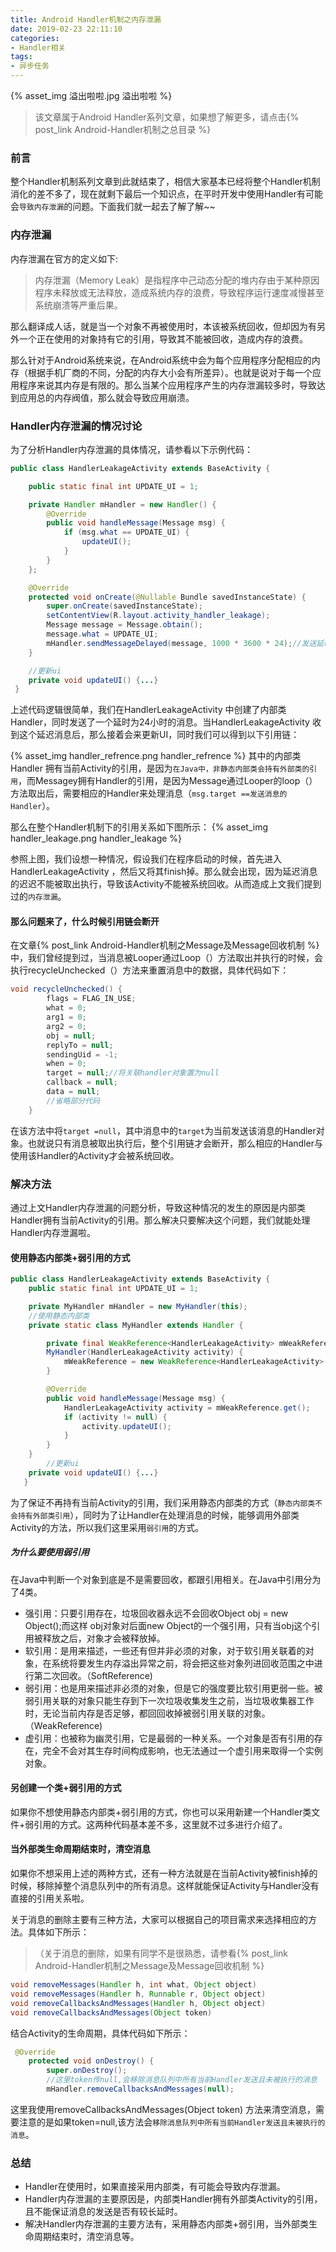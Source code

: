 ```yaml
---
title: Android Handler机制之内存泄漏
date: 2019-02-23 22:11:10
categories:
- Handler相关
tags: 
- 异步任务
---
```


{% asset_img 溢出啦啦.jpg 溢出啦啦 %}

>该文章属于Android Handler系列文章，如果想了解更多，请点击{% post_link Android-Handler机制之总目录 %}

### 前言

整个Handler机制系列文章到此就结束了，相信大家基本已经将整个Handler机制消化的差不多了，现在就剩下最后一个知识点，在平时开发中使用Handler有可能会`导致内存泄漏`的问题。下面我们就一起去了解了解~~

### 内存泄漏

内存泄漏在官方的定义如下:
>内存泄漏（Memory Leak）是指程序中己动态分配的堆内存由于某种原因程序未释放或无法释放，造成系统内存的浪费，导致程序运行速度减慢甚至系统崩溃等严重后果。

那么翻译成人话，就是当一个对象不再被使用时，本该被系统回收，但却因为有另外一个正在使用的对象持有它的引用，导致其不能被回收，造成内存的浪费。

那么针对于Android系统来说，在Android系统中会为每个应用程序分配相应的内存（根据手机厂商的不同，分配的内存大小会有所差异）。也就是说对于每一个应用程序来说其内存是有限的。那么当某个应用程序产生的内存泄漏较多时，导致达到应用总的内存阀值，那么就会导致应用崩溃。

### Handler内存泄漏的情况讨论

为了分析Handler内存泄漏的具体情况，请参看以下示例代码：

```java
public class HandlerLeakageActivity extends BaseActivity {

    public static final int UPDATE_UI = 1;

    private Handler mHandler = new Handler() {
        @Override
        public void handleMessage(Message msg) {
            if (msg.what == UPDATE_UI) {
                updateUI();
            }
        }
    };

    @Override
    protected void onCreate(@Nullable Bundle savedInstanceState) {
        super.onCreate(savedInstanceState);
        setContentView(R.layout.activity_handler_leakage);
        Message message = Message.obtain();
        message.what = UPDATE_UI;
        mHandler.sendMessageDelayed(message, 1000 * 3600 * 24);//发送延时24小时消息
    }

    //更新ui
    private void updateUI() {...}
 }
```

上述代码逻辑很简单，我们在HandlerLeakageActivity 中创建了内部类Handler，同时发送了一个延时为24小时的消息。当HandlerLeakageActivity 收到这个延迟消息后，那么接着会来更新UI，同时我们可以得到以下引用链：

{% asset_img handler_refrence.png handler_refrence %}
其中的内部类Handler 拥有当前Activity的引用，是因为`在Java中，非静态内部类会持有外部类的引用`，而Messagey拥有Handler的引用，是因为Message通过Looper的loop（）方法取出后，需要相应的Handler来处理消息（`msg.target ==发送消息的Handler`）。

那么在整个Handler机制下的引用关系如下图所示：
{% asset_img handler_leakage.png handler_leakage %}

参照上图，我们设想一种情况，假设我们在程序启动的时候，首先进入HandlerLeakageActivity ，然后又将其finish掉。那么就会出现，因为延迟消息的迟迟不能被取出执行，导致该Activity不能被系统回收。从而造成上文我们提到过的`内存泄漏`。

#### 那么问题来了，什么时候引用链会断开

在文章{% post_link Android-Handler机制之Message及Message回收机制 %}
中，我们曾经提到过，当消息被Looper通过Loop（）方法取出并执行的时候，会执行recycleUnchecked（）方法来重置消息中的数据，具体代码如下：

```java
void recycleUnchecked() {
        flags = FLAG_IN_USE;
        what = 0;
        arg1 = 0;
        arg2 = 0;
        obj = null;
        replyTo = null;
        sendingUid = -1;
        when = 0;
        target = null;//将关联handler对象置为null
        callback = null;
        data = null;
        //省略部分代码
    }
```

在该方法中将`target =null`，其中消息中的`target`为当前发送该消息的Handler对象。也就说只有消息被取出执行后，整个引用链才会断开，那么相应的Handler与使用该Handler的Activity才会被系统回收。

### 解决方法

通过上文Handler内存泄漏的问题分析，导致这种情况的发生的原因是内部类Handler拥有当前Activity的引用。那么解决只要解决这个问题，我们就能处理Handler内存泄漏啦。

#### 使用静态内部类+弱引用的方式

```java
public class HandlerLeakageActivity extends BaseActivity {
    public static final int UPDATE_UI = 1;

    private MyHandler mHandler = new MyHandler(this);
    //使用静态内部类
    private static class MyHandler extends Handler {

        private final WeakReference<HandlerLeakageActivity> mWeakReference;
        MyHandler(HandlerLeakageActivity activity) {
            mWeakReference = new WeakReference<HandlerLeakageActivity>(activity);
        }

        @Override
        public void handleMessage(Message msg) {
            HandlerLeakageActivity activity = mWeakReference.get();
            if (activity != null) {
                activity.updateUI();
            }
        }
    }
        //更新ui
    private void updateUI() {...}
   }
```

为了保证不再持有当前Activity的引用，我们采用静态内部类的方式（`静态内部类不会持有外部类引用`），同时为了让Handler在处理消息的时候，能够调用外部类Activity的方法，所以我们这里采用`弱引用`的方式。

##### 为什么要使用弱引用

在Java中判断一个对象到底是不是需要回收，都跟引用相关。在Java中引用分为了4类。

- 强引用：只要引用存在，垃圾回收器永远不会回收Object obj = new Object();而这样 obj对象对后面new Object的一个强引用，只有当obj这个引用被释放之后，对象才会被释放掉。
- 软引用：是用来描述，一些还有但并非必须的对象，对于软引用关联着的对象，在系统将要发生内存溢出异常之前，将会把这些对象列进回收范围之中进行第二次回收。（SoftReference)
- 弱引用：也是用来描述非必须的对象，但是它的强度要比软引用更弱一些。被弱引用关联的对象只能生存到下一次垃圾收集发生之前，当垃圾收集器工作时，无论当前内存是否足够，都回回收掉被弱引用关联的对象。（WeakReference)
- 虚引用：也被称为幽灵引用，它是最弱的一种关系。一个对象是否有引用的存在，完全不会对其生存时间构成影响，也无法通过一个虚引用来取得一个实例对象。
  
#### 另创建一个类+弱引用的方式

如果你不想使用静态内部类+弱引用的方式，你也可以采用新建一个Handler类文件+弱引用的方式。这两种代码基本差不多，这里就不过多进行介绍了。

#### 当外部类生命周期结束时，清空消息

如果你不想采用上述的两种方式，还有一种方法就是在当前Activity被finish掉的时候，移除掉整个消息队列中的所有消息。这样就能保证Activity与Handler没有直接的引用关系啦。

关于消息的删除主要有三种方法，大家可以根据自己的项目需求来选择相应的方法。具体如下所示：

>（关于消息的删除，如果有同学不是很熟悉，请参看{% post_link Android-Handler机制之Message及Message回收机制 %}

```java
void removeMessages(Handler h, int what, Object object)
void removeMessages(Handler h, Runnable r, Object object)
void removeCallbacksAndMessages(Handler h, Object object)
void removeCallbacksAndMessages(Object token)
```

结合Activity的生命周期，具体代码如下所示：

```java
 @Override
    protected void onDestroy() {
        super.onDestroy();
        //这里token传null,会移除消息队列中所有当前Handler发送且未被执行的消息
        mHandler.removeCallbacksAndMessages(null);
```

这里我使用removeCallbacksAndMessages(Object token) 方法来清空消息，需要注意的是如果token=null,该方法会`移除消息队列中所有当前Handler发送且未被执行的消息`。

### 总结

- Handler在使用时，如果直接采用内部类，有可能会导致内存泄漏。
- Handler内存泄漏的主要原因是，内部类Handler拥有外部类Activity的引用，且不能保证消息的发送是否有较长延时。
- 解决Handler内存泄漏的主要方法有，采用静态内部类+弱引用，当外部类生命周期结束时，清空消息等。
